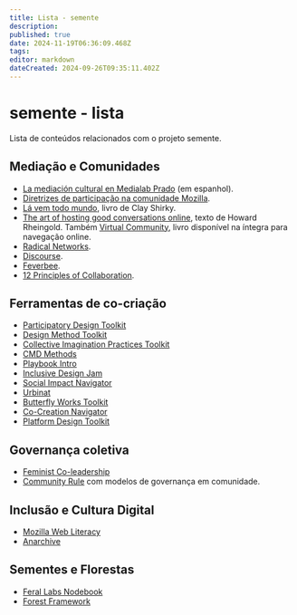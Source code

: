 ```yaml
---
title: Lista - semente
description: 
published: true
date: 2024-11-19T06:36:09.468Z
tags: 
editor: markdown
dateCreated: 2024-09-26T09:35:11.402Z
---
```


# semente - lista

Lista de conteúdos relacionados com o projeto semente.

## Mediação e Comunidades

- [La mediación cultural en Medialab Prado](/recursos/mediacion-cultural-medialab-prado) (em espanhol).
- [Diretrizes de participação na comunidade Mozilla](/recursos/diretrizes-participacao-mozilla).
- [Lá vem todo mundo](/recursos/la-vem-todo-mundo), livro de Clay Shirky.
- [The art of hosting good conversations online](/recursos/art-hosting-conversations-online), texto de Howard Rheingold. Também [Virtual Community](/recursos/virtual-community), livro disponível na íntegra para navegação online.
- [Radical Networks](/recursos/radical-networks).
- [Discourse](/recursos/discourse).
- [Feverbee](/recursos/feverbee).
- [12 Principles of Collaboration](/recursos/12-principles-collaboration).

## Ferramentas de co-criação

- [Participatory Design Toolkit](/recursos/participatory-design-toolkit)
- [Design Method Toolkit](/recursos/design-method-toolkit)
- [Collective Imagination Practices Toolkit](/recursos/collective-imagination-practices)
- [CMD Methods](/recursos/cmd-methods)
- [Playbook Intro](/recursos/playbook-intro)
- [Inclusive Design Jam](/recursos/inclusive-design-jam)
- [Social Impact Navigator](/recursos/social-impact-navigator)
- [Urbinat](/recursos/urbinat)
- [Butterfly Works Toolkit](/recursos/butterfly-works-toolkit)
- [Co-Creation Navigator](/recursos/co-creation-navigator)
- [Platform Design Toolkit](/recursos/platform-design-toolkit)


## Governança coletiva

- [Feminist Co-leadership](/recursos/feminist-co-leadership)
- [Community Rule](/recursos/community-rule) com modelos de governança em comunidade.



## Inclusão e Cultura Digital

- [Mozilla Web Literacy](/recursos/mozilla-web-literacy)
- [Anarchive](/recursos/anarchive)


## Sementes e Florestas

- [Feral Labs Nodebook](/recursos/feral-labs-nodebook)
- [Forest Framework](/recursos/forest-framework)


